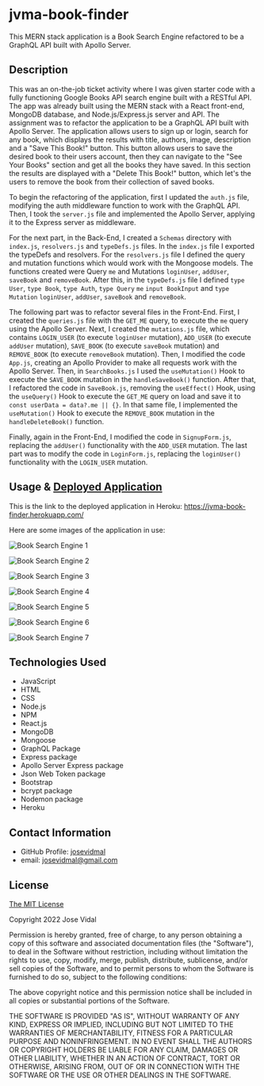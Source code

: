 # jvma-book-finder
This MERN stack application is a Book Search Engine refactored to be a GraphQL API built with Apollo Server.

## Description

This was an on-the-job ticket activity where I was given starter code with a fully functioning Google Books API search engine built with a RESTful API. The app was already built using the MERN stack with a React front-end, MongoDB database, and Node.js/Express.js server and API. The assignment was to refactor the application to be a GraphQL API built with Apollo Server. The application allows users to sign up or login, search for any book, which displays the results with title, authors, image, description and a "Save This Book!" button. This button allows users to save the desired book to their users account, then they can navigate to the "See Your Books" section and get all the books they have saved. In this section the results are displayed with a "Delete This Book!" button, which let's the users to remove the book from their collection of saved books.

To begin the refactoring of the application, first I updated the `auth.js` file, modifying the auth middleware function to work with the GraphQL API. Then, I took the `server.js` file and implemented the Apollo Server, applying it to the Express server as middleware.

For the next part, in the Back-End, I created a `Schemas` directory with `index.js`, `resolvers.js` and `typeDefs.js` files. In the `index.js` file I exported the typeDefs and resolvers. For the `resolvers.js` file I defined the query and mutation functions which would work with the Mongoose models. The functions created were Query `me` and Mutations `loginUser`, `addUser`, `saveBook` and `removeBook`. After this, in the `typeDefs.js` file I defined `type User`, `type Book`, `type Auth`, `type Query` `me` `input BookInput` and `type Mutation` `loginUser`, `addUser`, `saveBook` and `removeBook`.

The following part was to refactor several files in the Front-End. First, I created the `queries.js` file with the `GET_ME` query, to execute the `me` query using the Apollo Server. Next, I created the `mutations.js` file, which contains `LOGIN_USER` (to execute `loginUser` mutation), `ADD_USER` (to execute `addUser` mutation), `SAVE_BOOK` (to execute `saveBook` mutation) and `REMOVE_BOOK` (to execute `removeBook` mutation). Then, I modified the code  `App.js`, creating an Apollo Provider to make all requests work with the Apollo Server. Then, in `SearchBooks.js` I used the `useMutation()` Hook to execute the `SAVE_BOOK` mutation in the `handleSaveBook()` function. After that, I refactored the code in `SaveBook.js`, removing the `useEffect()` Hook, using the `useQuery()` Hook to execute the `GET_ME` query on load and save it to `const userData = data?.me || {}`. In that same file, I implemented the `useMutation()` Hook to execute the `REMOVE_BOOK` mutation in the `handleDeleteBook()` function. 

Finally, again in the Front-End, I modified the code in `SignupForm.js`, replacing the `addUser()` functionality with the `ADD_USER` mutation. The last part was to modify the code in `LoginForm.js`, replacing the `loginUser()` functionality with the `LOGIN_USER` mutation.

## Usage & [Deployed Application](https://jvma-book-finder.herokuapp.com/)

This is the link to the deployed application in Heroku: https://jvma-book-finder.herokuapp.com/

Here are some images of the application in use:

![Book Search Engine 1](./assets/images/book-search-engine-1.png)

![Book Search Engine 2](./assets/images/book-search-engine-2.png)

![Book Search Engine 3](./assets/images/book-search-engine-3.png)

![Book Search Engine 4](./assets/images/book-search-engine-4.png) 

![Book Search Engine 5](./assets/images/book-search-engine-5.png)

![Book Search Engine 6](./assets/images/book-search-engine-6.png)

![Book Search Engine 7](./assets/images/book-search-engine-7.png)

## Technologies Used

* JavaScript
* HTML
* CSS
* Node.js
* NPM
* React.js
* MongoDB
* Mongoose
* GraphQL Package
* Express package
* Apollo Server Express package
* Json Web Token package
* Bootstrap
* bcrypt package
* Nodemon package
* Heroku

## Contact Information

* GitHub Profile: [josevidmal](https://github.com/josevidmal)
* email: josevidmal@gmail.com

## License

[The MIT License](https://www.mit.edu/~amini/LICENSE.md)

Copyright 2022 Jose Vidal

Permission is hereby granted, free of charge, to any person obtaining a copy of this software and associated documentation files (the "Software"), to deal in the Software without restriction, including without limitation the rights to use, copy, modify, merge, publish, distribute, sublicense, and/or sell copies of the Software, and to permit persons to whom the Software is furnished to do so, subject to the following conditions:
    
The above copyright notice and this permission notice shall be included in all copies or substantial portions of the Software.
    
THE SOFTWARE IS PROVIDED "AS IS", WITHOUT WARRANTY OF ANY KIND, EXPRESS OR IMPLIED, INCLUDING BUT NOT LIMITED TO THE WARRANTIES OF MERCHANTABILITY, FITNESS FOR A PARTICULAR PURPOSE AND NONINFRINGEMENT. IN NO EVENT SHALL THE AUTHORS OR COPYRIGHT HOLDERS BE LIABLE FOR ANY CLAIM, DAMAGES OR OTHER LIABILITY, WHETHER IN AN ACTION OF CONTRACT, TORT OR OTHERWISE, ARISING FROM, OUT OF OR IN CONNECTION WITH THE SOFTWARE OR THE USE OR OTHER DEALINGS IN THE SOFTWARE.